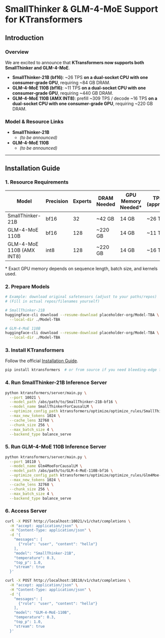 # SmallThinker & GLM-4-MoE Support for KTransformers

## Introduction

### Overview
We are excited to announce that **KTransformers now supports both SmallThinker and GLM-4-MoE**.

- **SmallThinker-21B (bf16)**: ~26 TPS **on a dual-socket CPU with one consumer-grade GPU**, requiring ~84 GB DRAM.  
- **GLM-4-MoE 110B (bf16)**: ~11 TPS **on a dual-socket CPU with one consumer-grade GPU**, requiring ~440 GB DRAM.
- **GLM-4-MoE 110B (AMX INT8)**: prefill ~309 TPS / decode ~16 TPS **on a dual-socket CPU with one consumer-grade GPU**, requiring ~220 GB DRAM.

### Model & Resource Links
- **SmallThinker-21B**
  - *(to be announced)*
- **GLM-4-MoE 110B**
  - *(to be announced)*

---

## Installation Guide

### 1. Resource Requirements

| Model                     | Precision  | Experts | DRAM Needed | GPU Memory Needed\* | TPS (approx.)                   |
| ------------------------- | ---------- | ------- | ----------- | ------------------- | --------------------------------------- |
| SmallThinker-21B          | bf16       | 32      | \~42 GB     | 14 GB               | \~26 TPS                    |
| GLM-4-MoE 110B            | bf16       | 128     | \~220 GB    | 14 GB               | \~11 TPS                    |
| GLM-4-MoE 110B (AMX INT8) | int8       | 128     | \~220 GB    | 14 GB               |  \~16 TPS


\* Exact GPU memory depends on sequence length, batch size, and kernels used.  

### 2. Prepare Models

```bash
# Example: download original safetensors (adjust to your paths/repos)
# (Fill in actual repos/filenames yourself)

# SmallThinker-21B
huggingface-cli download --resume-download placeholder-org/Model-TBA \
  --local-dir ./Model-TBA

# GLM-4-MoE 110B
huggingface-cli download --resume-download placeholder-org/Model-TBA \
  --local-dir ./Model-TBA
```


### 3. Install KTransformers

Follow the official [Installation Guide](https://kvcache-ai.github.io/ktransformers/en/install.html).

```bash
pip install ktransformers  # or from source if you need bleeding-edge features
```

### 4. Run SmallThinker-21B Inference Server

```bash
python ktransformers/server/main.py \
  --port 10021 \
  --model_path /abs/path/to/SmallThinker-21B-bf16 \
  --model_name SmallThinkerForCausalLM \
  --optimize_config_path ktransformers/optimize/optimize_rules/SmallThinker-serve.yaml \
  --max_new_tokens 1024 \
  --cache_lens 32768 \
  --chunk_size 256 \
  --max_batch_size 4 \
  --backend_type balance_serve
```

### 5. Run GLM-4-MoE 110B Inference Server

```bash
python ktransformers/server/main.py \
  --port 10110 \
  --model_name Glm4MoeForCausalLM \
  --model_path /abs/path/to/GLM-4-MoE-110B-bf16 \
  --optimize_config_path ktransformers/optimize/optimize_rules/Glm4Moe-serve.yaml \
  --max_new_tokens 1024 \
  --cache_lens 32768 \
  --chunk_size 256 \
  --max_batch_size 4 \
  --backend_type balance_serve
```

### 6. Access Server

```bash
curl -X POST http://localhost:10021/v1/chat/completions \
  -H "accept: application/json" \
  -H "Content-Type: application/json" \
  -d '{
    "messages": [
      {"role": "user", "content": "hello"}
    ],
    "model": "SmallThinker-21B",
    "temperature": 0.3,
    "top_p": 1.0,
    "stream": true
  }'
```

```bash
curl -X POST http://localhost:10110/v1/chat/completions \
  -H "accept: application/json" \
  -H "Content-Type: application/json" \
  -d '{
    "messages": [
      {"role": "user", "content": "hello"}
    ],
    "model": "GLM-4-MoE-110B",
    "temperature": 0.3,
    "top_p": 1.0,
    "stream": true
  }'
```
